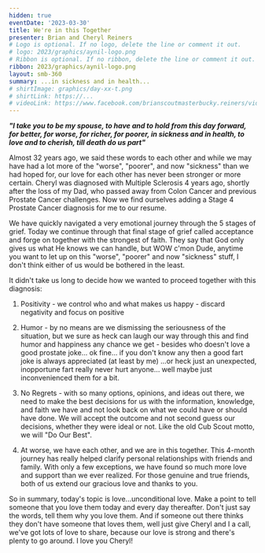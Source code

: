 ```yaml
---
hidden: true
eventDate: '2023-03-30'
title: We're in this Together
presenter: Brian and Cheryl Reiners
# Logo is optional. If no logo, delete the line or comment it out.
# logo: 2023/graphics/aynil-logo.png
# Ribbon is optional. If no ribbon, delete the line or comment it out.
ribbon: 2023/graphics/aynil-logo.png
layout: smb-360
summary: ...in sickness and in health...
# shirtImage: graphics/day-xx-t.png
# shirtLink: https://...
# videoLink: https://www.facebook.com/brianscoutmasterbucky.reiners/videos/
---
```


***"I take you to be my spouse, to have and to hold from this day forward, for better, for worse, for richer, for poorer, in sickness and in health, to love and to cherish, till death do us part"***

Almost 32 years ago, we said these words to each other and while we may have had a lot more of the "worse", "poorer", and now "sickness" than we had hoped for, our love for each other has never been stronger or more certain. Cheryl was diagnosed with Multiple Sclerosis 4 years ago, shortly after the loss of my Dad, who passed away from Colon Cancer and previous Prostate Cancer challenges.  Now we find ourselves adding a Stage 4 Prostate Cancer diagnosis for me to our resume.

We have quickly navigated a very emotional journey through the 5 stages of grief. Today we continue through that final stage of grief called acceptance and forge on together with the strongest of faith.  They say that God only gives us what He knows we can handle, but WOW c'mon Dude, anytime you want to let up on this "worse", "poorer" and now "sickness" stuff, I don't think either of us would be bothered in the least.

It didn't take us long to decide how we wanted to proceed together with this diagnosis:

1. Positivity - we control who and what makes us happy - discard negativity and focus on positive

2. Humor - by no means are we dismissing the seriousness of the situation, but we sure as heck can laugh our way through this and find humor and happiness any chance we get - besides who doesn't love a good prostate joke... ok fine... if you don't know any then a good fart joke is always appreciated (at least by me) ...or heck just an unexpected, inopportune fart really never hurt anyone... well maybe just inconvenienced them for a bit.

3. No Regrets - with so many options, opinions, and ideas out there, we need to make the best decisions for us with the information, knowledge, and faith we have and not look back on what we could have or should have done.  We will accept the outcome and not second guess our decisions, whether they were ideal or not. Like the old Cub Scout motto, we will "Do Our Best".

4. At worse, we have each other, and we are in this together.  This 4-month journey has really helped clarify personal relationships with friends and family.  With only a few exceptions, we have found so much more love and support than we ever realized. For those genuine and true friends, both of us extend our gracious love and thanks to you.

So in summary, today's topic is love...unconditional love.  Make a point to tell someone that you love them today and every day thereafter.  Don't just say the words, tell them why you love them. And if someone out there thinks they don't have someone that loves them, well just give Cheryl and I a call, we've got lots of love to share, because our love is strong and there's plenty to go around.  I love you Cheryl!



